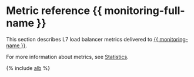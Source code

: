 # Metric reference {{ monitoring-full-name }}

This section describes L7 load balancer metrics delivered to [{{ monitoring-name }}](../monitoring/).

For more information about metrics, see [Statistics](./concepts/application-load-balancer.md#stats).

{% include [alb](../_includes/monitoring/metrics-ref/alb.md) %}